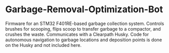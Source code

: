 # Garbage-Removal-Optimization-Bot
Firmware for an STM32 F401RE-based garbage collection system. Controls brushes for scooping, flips scoop to transfer garbage to a compactor, and crushes the waste. Communicates with a Clearpath Husky. Code for autonomous navigation to garbage locations and deposition points is done on the Husky and not included here.
